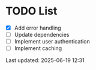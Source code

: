 # TODO List

- [x] Add error handling
- [ ] Update dependencies
- [ ] Implement user authentication
- [ ] Implement caching

Last updated: 2025-06-19 12:31
